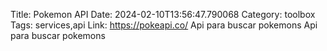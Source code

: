 Title: Pokemon API
Date: 2024-02-10T13:56:47.790068
Category: toolbox
Tags: services,api
Link: https://pokeapi.co/
Api para buscar pokemons
Api para buscar pokemons
